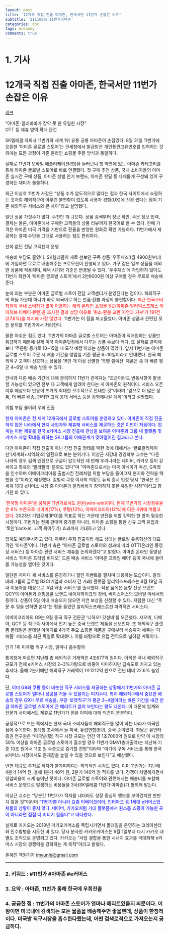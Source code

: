 ```yaml
---
layout: post
title: '12개국 직접 진출 아마존, 한국서만 11번가 손잡은 이유'
subtitle: '211109화 11번가아마존'
categories: doc
tags: economy
comments: true
---
```


# 1. 기사
12개국 직접 진출 아마존, 한국서만 11번가 손잡은 이유
==========
[링크](https://www.donga.com/news/Economy/article/all/20210912/109209763/1)

“아마존 ·알리바바가 장악 못 한 유일한 시장”   
OTT 등 제휴 영역 확대 관건   

SK텔레콤 자회사 11번가와 세계 1위 유통 공룡 아마존이 손잡았다. 8월 31일 11번가에 오픈한 ‘아마존 글로벌 스토어’는 관세청에서 발급받은 개인통관고유번호를 입력하는 것 외에는 모든 과정이 기존 온라인 쇼핑몰 주문 방식과 동일하다.   

실제로 11번가 모바일 애플리케이션(앱)을 둘러보니 첫 화면에 있는 아마존 카테고리를 통해 아마존 글로벌 스토어로 바로 연결됐다. 첫 구매 추천 상품, 국내 소비자들의 아마존 실시간 구매 상품, 아마존 성별 인기 브랜드, 아마존 핫딜 등 다채롭게 구성돼 있어 구경하는 재미가 쏠쏠하다.   

최근 이상호 11번가 사장은 “상품 수가 압도적으로 많다는 점과 한국 사이트에서 쇼핑하는 것처럼 해외직구에 아무런 불편함이 없도록 사용자 경험(UX)에 신경 썼다는 점이 기존 해외직구 서비스와 큰 차이”라고 설명했다.   

일단 상품 가짓수가 많다. 수천만 개 규모다. 상품 검색부터 정보 확인, 주문 정보 입력, 결제는 물론, 아마존에서 구매한 고객들의 상품 리뷰까지 한국어로 볼 수 있다. 판매 가격은 아마존 미국 가격을 기반으로 환율을 반영한 원화로 확인 가능하다. 11번가에서 제공하는 결제 수단을 그대로 사용하는 점도 편리하다.   

전에 없던 전담 고객센터 운영   

배송비 부담도 줄였다. SK텔레콤이 새로 선보인 구독 상품 ‘우주패스’(월 4900원부터)에 가입하면 무료로 배송해주는 프로모션이 진행되고 있다. 가구 같은 일부 상품을 제외한 상품에 적용되며, 혜택 시기와 기준은 변경될 수 있다. ‘우주패스’에 가입하지 않아도 11번가 회원이 ‘아마존 글로벌 스토어’에서 2만8000원 이상 구매할 경우 무료로 배송해준다.   

눈에 띄는 부분은 아마존 글로벌 스토어 전담 고객센터가 운영된다는 점이다. 해외직구의 허들 가운데 하나가 바로 외국어로 하는 반품·환불 과정의 불편함이다. <span style="color:red">최근 한국소비자원이 국내 소비자가 많이 이용하는 해외 온라인 쇼핑몰 5곳(아마존·알리익스프레스·아이허브·이베이·큐텐)을 조사한 결과 상담 이유로 ‘취소·환불·교환 지연과 거부’가 191건(27.6%)을 차지해 가장 많았다.</span> 11번가는 이 점을 파고들었다. 아마존 상품과 관련된 모든 문의를 11번가에서 처리한다.   

물론 아쉬운 점도 있다. 11번가의 아마존 글로벌 스토어는 아마존이 직매입하는 상품만 취급하기 때문에 실제 미국 아마존닷컴에서 다루는 상품 수보다 적다. 또 실제로 클릭해 보니 ‘주문량 증가로 10~15일 내 도착 예정’이라는 상품이 많았다. 앞서 11번가는 아마존 글로벌 스토어 주문 시 배송 기간을 영업일 기준 평균 6~10일이라고 안내했다. 한국 해외직구 고객이 선호하는 상품을 16만 개 이상 선별한 ‘특별 셀렉션’ 제품은 좀 더 빠른 평균 4~6일 내 배송 받을 수 있다.   

안내와 다른 배송 기간에 대해 문의하자 11번가 관계자는 “조금이라도 변동사항이 발생할 가능성이 있으면 전부 다 고객에게 알려야 한다는 게 아마존의 원칙이다. 서비스 오픈 이후 예상보다 반응이 뜨거워 최대한 보수적으로 안내한 것”이라며 “앞으로 더 많은 상품, 더 빠른 배송, 편리한 고객 응대 서비스 등을 강화해나갈 계획”이라고 설명했다.   

위험 부담 줄이려 우회 진출   

<span style="color:blue">현재 아마존은 전 세계 12개국에서 글로벌 스토어를 운영하고 있다. 아마존이 직접 진출하지 않은 나라에서 현지 사업자와 제휴해 서비스를 제공하는 것은 이번이 처음이다. 업계는 이번 제휴를 한국 e커머스 시장 진출에 관심을 보여온 아마존과 그룹 내 플랫폼 및 커머스 사업 확대를 꾀하는 SK그룹의 이해관계가 맞아떨어진 결과라고 본다.</span>   

다만 아마존이 직접 진출이 아닌 간접 진출 형태를 택한 것에 대해서는 ‘글로컬리제이션’(세계화+지역화)의 일환으로 보는 분위기다. 이상근 서강대 경영학부 교수는 “다른 나라의 경우 검색 엔진으로 구글이 압도적인 데 반해 우리나라는 네이버, 카카오 등이 강세이고 특유의 ‘빨리빨리’ 문화도 있다”며 “아마존으로서는 미국 이베이가 옥션, G마켓을 인수하며 이베이코리아를 출범시킨 전례처럼 위험 부담을 줄이고자 현지화 전략을 택했을 것”이라고 예상했다. 김범석 쿠팡 이사회 의장도 뉴욕 증시 입성 당시 “한국은 전 세계 10대 e커머스 시장 중 아마존과 알리바바가 장악하지 못한 유일한 시장”이라고 평가한 바 있다.   

<span style="color:red">‘한국형 아마존’을 꿈꿔온 11번가로서도 윈윈(wim-win)이다. 현재 11번가의 시장점유율은 6% 수준으로 네이버(17%), 쿠팡(13%), 이베이코리아(12%)에 이은 4위에 머물고 있다.</span> 2023년 기업공개(IPO)를 목표로 하는 가운데 반전을 꾀할 강력한 한 방이 필요한 시점이다. 11번가는 전체 판매액 증가뿐 아니라, 아마존 쇼핑을 통한 신규 고객 유입과 ‘록인’(lock-in: 고객 묶어두기) 효과까지 기대하고 있다.   

업계도 예의주시하고 있다. 아무리 우회 진출이라 해도 상대는 글로벌 유통혁신의 대표 격인 ‘아마존’이다. 11번가 측은 “아마존 글로벌 스토어의 성과에 따라 OTT(온라인 동영상 서비스) 등 아마존 관련 서비스 제휴를 논의하겠다”고 밝혔다. 아마존 온라인 동영상 서비스 ‘아마존 프라임 비디오’, 드론 배송 서비스 ‘아마존 프라임 에어’ 등이 국내에 들어올 가능성을 열어둔 것이다.   

일단은 저마다 새 서비스를 론칭하거나 할인 이벤트를 펼치며 대응하는 모습이다. 알리바바그룹의 글로벌 B2C(기업과 소비자 간 거래) 플랫폼 알리익스프레스는 8월 19일 국내 이용자를 대상으로 ‘5일 배송 서비스’를 출시했다. 적용 품목은 음향 전문 브랜드 QCY의 이어폰과 캠핑용품 브랜드 네이처하이크의 장비, 베이스어스의 모바일 액세서리 등이다. 상품이 5일 이내 배송되지 않으면 지연 보상을 신청할 수 있다. 저렴한 대신 “주문 후 잊을 만하면 온다”는 평을 들었던 알리익스프레스로선 파격적인 서비스다.   

이베이코리아의 G9는 9월 중국 직구 전문관 ‘니하오! 갓성비’를 오픈했다. 샤오미, 디베아, QCY 등 직구족 사이에서 인기 높은 중국 브랜드 제품을 선보인다. 또 해외직구 플랫폼 몰테일은 몰테일 아이디로 4개국 주요 쇼핑몰 제품을 구매부터 배송까지 해주는 ‘다해줌’ 서비스를 최근 독일로 확대했다. 이를 바탕으로 유럽 전역으로 넓혀갈 계획이다.   

인기 1위 미국發 직구 시장, 얼마나 흡수할까   

통계청에 따르면 지난해 총 해외직구 거래액은 4조677억 원이다. 아직은 국내 해외직구 규모가 전체 e커머스 시장의 2~3%가량으로 비중이 미미하지만 급속도로 커지고 있는 추세다. 올해 2분기에만 해외직구 거래액이 1조1212억 원으로 전년 대비 22.6% 늘었다.   

단, <span style="color:blue">이미 G9와 쿠팡 등이 비슷한 직구 서비스를 제공하는 상황에서 11번가의 아마존 글로벌 스토어가 얼마나 성공을 거둘 수 있을지는 미지수다. 특히 해외직구에서 중요한 배송의 경우 G9가 무료 배송을, 쿠팡 ‘로켓직구’가 평균 3~4일이라는 빠른 기간을 내건 만큼 아마존 글로벌 스토어에 큰 메리트가 없어 보인다는 평도 나온다.</span> 이 때문에 업계와 전문가 사이에서도 제휴로 11번가가 얻을 이익에 대해 의견이 분분하다.   

긍정적으로 보는 쪽에서는 현재 국내 소비자들이 해외직구를 많이 하는 나라가 미국인 점에 주목한다. 통계청 조사에서 늘 미국, 유럽연합(EU), 중국 순이었다. 최남곤 유안타증권 연구원은 “미국발(發) 직구 시장 규모는 연간 약 1조7000억 원으로 만약 이 시장의 50% 이상을 아마존 글로벌 스토어가 흡수할 경우 11번가 GMV(총매출액)는 지난해 기준 10조 원에서 11조 원 수준으로 증가할 전망”이라며 “여기에 구독 서비스를 통해 한국 e커머스 시장에서도 존재감을 높일 수 있을 것으로 보인다”고 예상했다.   

반면 대규모 투자로 적자가 불가피하다는 회의적인 시각도 있다. 이미 11번가는 지난해 4분기 14억 원, 올해 1분기 40억 원, 2분기 140억 원 적자를 냈다. 경쟁이 치열해지면서 영업비용이 크게 늘어난 탓이다. 아마존 글로벌 스토어와 관련해서는 배송비를 포함해 서비스 운영으로 발생하는 비용들을 3사(SK텔레콤·11번가·아마존)가 협의해 맡는다.   

이상근 교수는 “당분간 11번가가 적자를 내더라도 성장 중심의 행보를 보이겠지만 만만치 않을 것”이라며 <span style="color:blue">“11번가뿐 아니라 요즘 이베이코리아, 인터파크 등 1세대 e커머스업체들의 상황이 좋지 않다. 네이버, 카카오처럼 거대 플랫폼에서 원스톱 쇼핑이 가능한 곳이 아니라면 점점 더 버티기 힘들다”고 내다봤다.</span>   

실제로 카카오는 2018년 카카오커머스를 독립시키면서 몰테일을 운영하는 코리아센터와 인수합병을 시도한 바 있다. 당시 분사한 카카오커머스는 9월 1일부터 다시 카카오 내 별도 조직으로 운영되고 있다. 카카오는 “사업 결합을 통한 시너지 효과를 극대화해 e커머스 시장의 경쟁력을 강화하는 게 목적”이라고 밝혔다.   

윤혜진 객원기자 imyunhj@gmail.com   
* * *

### 2. 키워드 : \#11번가 \#아마존 \#e커머스
### 3. 요약 : 아마존, 11번가 통해 한국에 우회진출
### 4. 궁금한 점 : 11번가의 아마존 스토어가 얼마나 메리트있을지 의문이다. 이왕이면 미국내에 검색되는 모든 물품을 배송해주면 좋을텐데, 상품이 한정적이다. 미국발 직구시장을 흡수한다했는데, 어떤 검색로직으로 가져오는지 궁금하다. 
